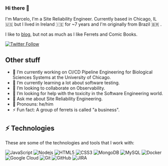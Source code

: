 ### Hi there 👋

I'm Marcelo, I'm a Site Reliability Engineer.
Currently based in Chicago, IL 🇺🇸 but I lived in Ireland 🇮🇪 for ~7 years and I'm originally from Brazil 🇧🇷 .

I like to [blog](https://themarcelor.github.io/blog/), but not as much as I like Ferrets and Comic Books.

[![Twitter Follow](https://img.shields.io/twitter/follow/TheMarceloR?style=social)](https://twitter.com/TheMarceloR)

## Other stuff

- 🔭 I’m currently working on CI/CD Pipeline Engineering for Biological Sciences Systems at the University of Chicago.
- 🌱 I’m currently learning a lot about software testing.
- 👯 I’m looking to collaborate on Observability.
- 🤔 I’m looking for help with the toxicity in the Software Engineering world.
- 💬 Ask me about Site Reliability Engineering.
- 🙂 Pronouns: he/him
- ⚡ Fun fact: A group of ferrets is called "a business".

## ⚡ Technologies

These are some of the technologies and tools that I work with:

![JavaScript](https://img.shields.io/badge/-JavaScript-black?style=flat-square&logo=javascript)
![Nodejs](https://img.shields.io/badge/-Nodejs-339933?style=flat-square&logo=Node.js&logoColor=white)
![HTML5](https://img.shields.io/badge/-HTML5-E34F26?style=flat-square&logo=html5&logoColor=white)
![CSS3](https://img.shields.io/badge/-CSS3-1572B6?style=flat-square&logo=css3)
![MongoDB](https://img.shields.io/badge/-MongoDB-black?style=flat-square&logo=mongodb)
![MySQL](https://img.shields.io/badge/-MySQL-4479A1?style=flat-square&logo=mysql&logoColor=white)
![Docker](https://img.shields.io/badge/-Docker-2496ED?style=flat-square&logo=docker&logoColor=white)
![Google Cloud](https://img.shields.io/badge/Google%20Cloud-4285F4?style=flat-square&logo=google-cloud&logoColor=white)
![Git](https://img.shields.io/badge/-Git-black?style=flat-square&logo=git)
![GitHub](https://img.shields.io/badge/-GitHub-181717?style=flat-square&logo=github)
![JIRA](https://img.shields.io/badge/-JIRA-0052CC?style=flat-square&logo=jira)
